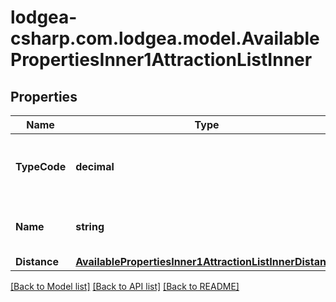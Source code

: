 
# lodgea-csharp.com.lodgea.model.AvailablePropertiesInner1AttractionListInner

## Properties

Name | Type | Description | Notes
------------ | ------------- | ------------- | -------------
**TypeCode** | **decimal** | The code for this attraction type.&lt;p&gt;See also &lt;a href&#x3D;\&quot;#attractioncategory-codes\&quot;&gt;in the appendix&lt;/a&gt;.&lt;/p&gt; | 
**Name** | **string** | The name of the attraction. Names are proper nouns and therefore not affected by the given language code. | 
**Distance** | [**AvailablePropertiesInner1AttractionListInnerDistance**](AvailablePropertiesInner1AttractionListInnerDistance.md) |  | 

[[Back to Model list]](../README.md#documentation-for-models)
[[Back to API list]](../README.md#documentation-for-api-endpoints)
[[Back to README]](../README.md)

